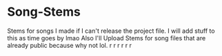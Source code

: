 # Song-Stems
Stems for songs I made if I can't release the project file.
I will add stuff to this as time goes by lmao
Also I'll Upload Stems for song files that are already public because why not lol.
r
r
r
r
r
r

